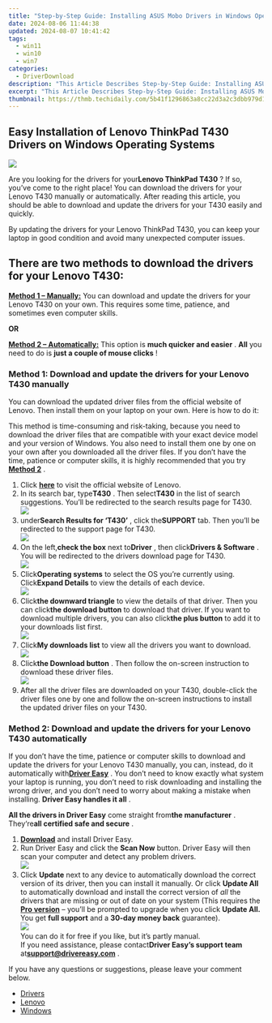 ```yaml
---
title: "Step-by-Step Guide: Installing ASUS Mobo Drivers in Windows Operating System"
date: 2024-08-06 11:44:38
updated: 2024-08-07 10:41:42
tags:
  - win11
  - win10
  - win7
categories:
  - DriverDownload
description: "This Article Describes Step-by-Step Guide: Installing ASUS Mobo Drivers in Windows Operating System"
excerpt: "This Article Describes Step-by-Step Guide: Installing ASUS Mobo Drivers in Windows Operating System"
thumbnail: https://thmb.techidaily.com/5b41f1296863a8cc22d3a2c3dbb979d19c4362b2b1c96fbfb8d71b7193c17bd8.jpg
---
```


## Easy Installation of Lenovo ThinkPad T430 Drivers on Windows Operating Systems

![](https://images.drivereasy.com/wp-content/uploads/2018/11/Snap642-300x219.png)

 Are you looking for the drivers for your**Lenovo ThinkPad T430** ? If so, you’ve come to the right place! You can download the drivers for your Lenovo T430 manually or automatically. After reading this article, you should be able to download and update the drivers for your T430 easily and quickly.

 By updating the drivers for your Lenovo ThinkPad T430, you can keep your laptop in good condition and avoid many unexpected computer issues.

## **There are two methods to download the drivers for your Lenovo T430:**

[**Method 1 – Manually:**](https://tools.techidaily.com/drivereasy/download/) You can download and update the drivers for your Lenovo T430 on your own. This requires some time, patience, and sometimes even computer skills.

**OR**

[**Method 2 – Automatically:**](https://tools.techidaily.com/drivereasy/download/) This option is **much quicker and easier** . **All**   you need to do is **just a couple of mouse clicks** !

### Method 1: Download and update the drivers for your Lenovo T430 manually

 You can download the updated driver files from the official website of Lenovo. Then install them on your laptop on your own. Here is how to do it:

 This method is time-consuming and risk-taking, because you need to download the driver files that are compatible with your exact device model and your version of Windows. You also need to install them one by one on your own after you downloaded all the driver files. If you don’t have the time, patience or computer skills, it is highly recommended that you try [**Method 2**](https://tools.techidaily.com/drivereasy/download/) .

1. Click **[here](https://shop-links.co/link/?exclusive=1&publisher_slug=itechdaily19598&url=https%3A%2F%2Fwww.lenovo.com%2Fus%2Fen%2F)**  to visit the official website of Lenovo.
2. In its search bar, type**T430** . Then select**T430** in the list of search suggestions. You’ll be redirected to the search results page for T430.  
![](https://images.drivereasy.com/wp-content/uploads/2018/11/Snap644.png)
3. under**Search Results for ‘T430’** , click the**SUPPORT** tab. Then you’ll be redirected to the support page for T430.  
![](https://images.drivereasy.com/wp-content/uploads/2018/11/Snap645.png)
4. On the left,**check the box** next to**Driver** , then click**Drivers & Software** . You will be redirected to the drivers download page for T430.  
![](https://images.drivereasy.com/wp-content/uploads/2018/11/Snap646.png)
5. Click**Operating systems** to select the OS you’re currently using. Click**Expand Details** to view the details of each device.  
![](https://images.drivereasy.com/wp-content/uploads/2018/11/Snap647.png)
6. Click**the downward triangle** to view the details of that driver. Then you can click**the download button** to download that driver. If you want to download multiple drivers, you can also click**the plus button** to add it to your downloads list first.  
![](https://images.drivereasy.com/wp-content/uploads/2018/11/Snap649.png)
7. Click**My downloads list** to view all the drivers you want to download.  
![](https://images.drivereasy.com/wp-content/uploads/2018/11/Snap650.png)
8. Click**the Download button** . Then follow the on-screen instruction to download these driver files.  
![](https://images.drivereasy.com/wp-content/uploads/2018/11/Snap651.png)
9. After all the driver files are downloaded on your T430, double-click the driver files one by one and follow the on-screen instructions to install the updated driver files on your T430.

### Method 2: Download and update the drivers for your Lenovo T430 automatically

 If you don’t have the time, patience or computer skills to download and update the drivers for your Lenovo T430 manually, you can, instead, do it automatically with[**Driver Easy**](https://tools.techidaily.com/drivereasy/download/) .  You don’t need to know exactly what system your laptop is running, you don’t need to risk downloading and installing the wrong driver, and you don’t need to worry about making a mistake when installing. **Driver Easy handles it all** .

**All the drivers in Driver Easy** come straight from**the manufacturer** . They‘re**all certified safe and secure** .

1. **[Download](https://tools.techidaily.com/drivereasy/download/)**  and install Driver Easy.
2. Run Driver Easy and click the **Scan Now**  button. Driver Easy will then scan your computer and detect any problem drivers.  
![](https://images.drivereasy.com/wp-content/uploads/2018/11/Snap652.png)
3. Click **Update**  next to any device to automatically download the correct version of its driver, then you can install it manually. Or click **Update All**  to automatically download and install the correct version of _all_  the drivers that are missing or out of date on your system (This requires the **[Pro version](https://tools.techidaily.com/drivereasy/download/)**  – you’ll be prompted to upgrade when you click **Update All.** You get **full support**  and a **30-day money back**  guarantee).  
![](https://images.drivereasy.com/wp-content/uploads/2018/11/Snap653.png)  
 You can do it for free if you like, but it’s partly manual.  
 If you need assistance, please contact**Driver Easy’s support team** at[**support@drivereasy.com**](https://tools.techidaily.com/drivereasy/download/) .

 If you have any questions or suggestions, please leave your comment below.

* [Drivers](https://tools.techidaily.com/drivereasy/download/)
* [Lenovo](https://tools.techidaily.com/drivereasy/download/)
* [Windows](https://tools.techidaily.com/drivereasy/download/)

<ins class="adsbygoogle"
     style="display:block"
     data-ad-format="autorelaxed"
     data-ad-client="ca-pub-7571918770474297"
     data-ad-slot="1223367746"></ins>



<ins class="adsbygoogle"
     style="display:block"
     data-ad-client="ca-pub-7571918770474297"
     data-ad-slot="8358498916"
     data-ad-format="auto"
     data-full-width-responsive="true"></ins>
